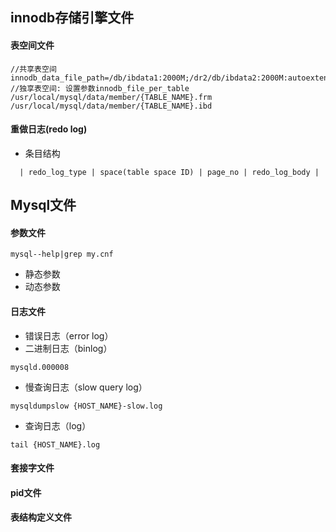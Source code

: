 ## innodb存储引擎文件

#### 表空间文件
```
//共享表空间
innodb_data_file_path=/db/ibdata1:2000M;/dr2/db/ibdata2:2000M:autoextend
//独享表空间: 设置参数innodb_file_per_table
/usr/local/mysql/data/member/{TABLE_NAME}.frm
/usr/local/mysql/data/member/{TABLE_NAME}.ibd
```
#### 重做日志(redo log)
- 条目结构
```
  | redo_log_type | space(table space ID) | page_no | redo_log_body |
```

## Mysql文件
#### 参数文件
```
mysql--help|grep my.cnf
```
- 静态参数
- 动态参数

#### 日志文件
- 错误日志（error log）
- 二进制日志（binlog）
```
mysqld.000008
```
- 慢查询日志（slow query log）
```
mysqldumpslow {HOST_NAME}-slow.log
```
- 查询日志（log）
```
tail {HOST_NAME}.log
```
#### 套接字文件
#### pid文件
#### 表结构定义文件
